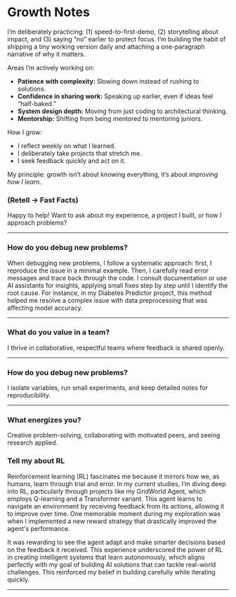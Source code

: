 # Growth Notes

I’m deliberately practicing: (1) speed-to-first-demo, (2) storytelling about impact, and (3) saying “no” earlier to protect focus. I’m building the habit of shipping a tiny working version daily and attaching a one-paragraph narrative of why it matters.

Areas I’m actively working on:
- **Patience with complexity:** Slowing down instead of rushing to solutions.
- **Confidence in sharing work:** Speaking up earlier, even if ideas feel “half-baked.”
- **System design depth:** Moving from just coding to architectural thinking.
- **Mentorship:** Shifting from being mentored to mentoring juniors.

How I grow:
- I reflect weekly on what I learned.
- I deliberately take projects that stretch me.
- I seek feedback quickly and act on it.

My principle: growth isn’t about knowing everything, it’s about *improving how I learn*.
### (Retell → Fast Facts)

Happy to help! Want to ask about my experience, a project I built, or how I approach problems?

---
### How do you debug new problems?

When debugging new problems, I follow a systematic approach: first, I reproduce the issue in a minimal example. Then, I carefully read error messages and trace back through the code. I consult documentation or use AI assistants for insights, applying small fixes step by step until I identify the root cause. For instance, in my Diabetes Predictor project, this method helped me resolve a complex issue with data preprocessing that was affecting model accuracy.

---
### What do you value in a team?
I thrive in collaborative, respectful teams where feedback is shared openly.

---

### How do you debug new problems?
I isolate variables, run small experiments, and keep detailed notes for reproducibility.

---

### What energizes you?
Creative problem-solving, collaborating with motivated peers, and seeing research applied.
### Tell my about RL

Reinforcement learning (RL) fascinates me because it mirrors how we, as humans, learn through trial and error. In my current studies, I’m diving deep into RL, particularly through projects like my GridWorld Agent, which employs Q-learning and a Transformer variant. This agent learns to navigate an environment by receiving feedback from its actions, allowing it to improve over time. One memorable moment during my exploration was when I implemented a new reward strategy that drastically improved the agent's performance.

It was rewarding to see the agent adapt and make smarter decisions based on the feedback it received. This experience underscored the power of RL in creating intelligent systems that learn autonomously, which aligns perfectly with my goal of building AI solutions that can tackle real-world challenges. This reinforced my belief in building carefully while iterating quickly.

---

